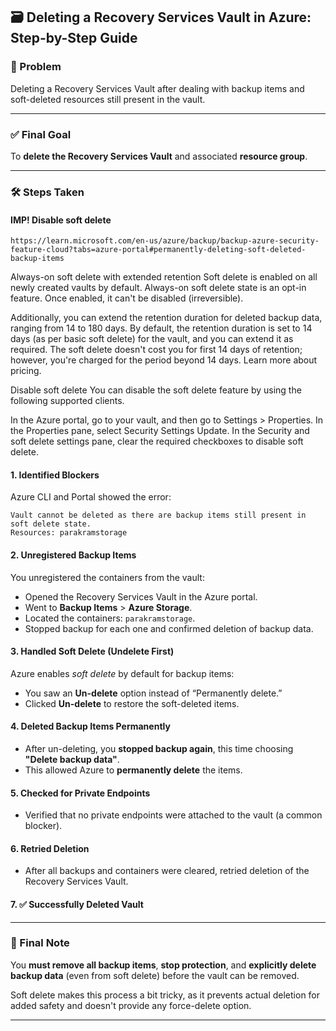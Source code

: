## 🗃️ Deleting a Recovery Services Vault in Azure: Step-by-Step Guide

### 🔧 Problem

Deleting a Recovery Services Vault after dealing with  backup items and soft-deleted resources still present in the vault.

---

### ✅ Final Goal

To **delete the Recovery Services Vault** and associated **resource group**.

---

### 🛠️ Steps Taken

#### IMP! Disable soft delete
```
https://learn.microsoft.com/en-us/azure/backup/backup-azure-security-feature-cloud?tabs=azure-portal#permanently-deleting-soft-deleted-backup-items
```

Always-on soft delete with extended retention
Soft delete is enabled on all newly created vaults by default. Always-on soft delete state is an opt-in feature. Once enabled, it can't be disabled (irreversible).

Additionally, you can extend the retention duration for deleted backup data, ranging from 14 to 180 days. By default, the retention duration is set to 14 days (as per basic soft delete) for the vault, and you can extend it as required. The soft delete doesn't cost you for first 14 days of retention; however, you're charged for the period beyond 14 days. Learn more about pricing.

Disable soft delete
You can disable the soft delete feature by using the following supported clients.

In the Azure portal, go to your vault, and then go to Settings > Properties.
In the Properties pane, select Security Settings Update.
In the Security and soft delete settings pane, clear the required checkboxes to disable soft delete.

#### 1. **Identified Blockers**

Azure CLI and Portal showed the error:

```
Vault cannot be deleted as there are backup items still present in soft delete state.
Resources: parakramstorage
```

#### 2. **Unregistered Backup Items**

You unregistered the containers from the vault:

* Opened the Recovery Services Vault in the Azure portal.
* Went to **Backup Items** > **Azure Storage**.
* Located the containers: `parakramstorage`.
* Stopped backup for each one and confirmed deletion of backup data.

#### 3. **Handled Soft Delete (Undelete First)**

Azure enables *soft delete* by default for backup items:

* You saw an **Un-delete** option instead of “Permanently delete.”
* Clicked **Un-delete** to restore the soft-deleted items.

#### 4. **Deleted Backup Items Permanently**

* After un-deleting, you **stopped backup again**, this time choosing **"Delete backup data"**.
* This allowed Azure to **permanently delete** the items.

#### 5. **Checked for Private Endpoints**

* Verified that no private endpoints were attached to the vault (a common blocker).

#### 6. **Retried Deletion**

* After all backups and containers were cleared, retried deletion of the Recovery Services Vault.

#### 7. ✅ **Successfully Deleted Vault**

---

### 📌 Final Note

You **must remove all backup items**, **stop protection**, and **explicitly delete backup data** (even from soft delete) before the vault can be removed.

Soft delete makes this process a bit tricky, as it prevents actual deletion for added safety and doesn't provide any force-delete option.

---
